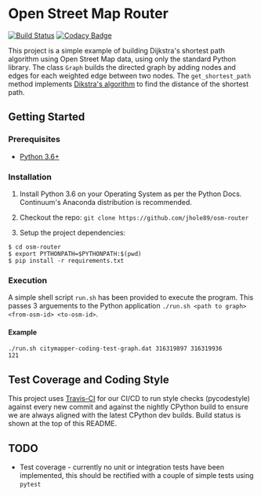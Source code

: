 # Open Street Map Router
[![Build Status](https://travis-ci.org/jhole89/osm-router.svg?branch=master)](https://travis-ci.org/jhole89/osm-router)
[![Codacy Badge](https://api.codacy.com/project/badge/Grade/e2f1b820fcaf4d27937677fb28a8ab60)](https://www.codacy.com/app/jhole89/osm-router?utm_source=github.com&amp;utm_medium=referral&amp;utm_content=jhole89/osm-router&amp;utm_campaign=Badge_Grade)

This project is a simple example of building Dijkstra's shortest path algorithm using Open Street Map data, using only the standard Python library. The class `Graph` builds the directed graph by adding nodes and edges for each weighted edge between two nodes. The `get_shortest_path` method implements [Dikstra's algorithm](https://en.wikipedia.org/wiki/Dijkstra%27s_algorithm) to find the distance of the shortest path.

## Getting Started

### Prerequisites

* [Python 3.6+](https://www.python.org/downloads/)

### Installation

1. Install Python 3.6 on your Operating System as per the Python Docs.
Continuum's Anaconda distribution is recommended.

2. Checkout the repo:
`git clone https://github.com/jhole89/osm-router`

3. Setup the project dependencies:
```
$ cd osm-router
$ export PYTHONPATH=$PYTHONPATH:$(pwd)
$ pip install -r requirements.txt
```

### Execution

A simple shell script `run.sh` has been provided to execute the program. This passes 3 arguements to the Python application
`./run.sh <path to graph> <from-osm-id> <to-osm-id>`.

#### Example
```
./run.sh citymapper-coding-test-graph.dat 316319897 316319936
121
```

## Test Coverage and Coding Style

This project uses [Travis-CI](https://travis-ci.org/jhole89/osm-router) for our CI/CD
to run style checks (pycodestyle) against every new commit and against the nightly 
CPython build to ensure we are always aligned with the latest CPython dev builds.
Build status is shown at the top of this README.

## TODO
* Test coverage - currently no unit or integration tests have been implemented, this should be rectified with a couple of simple tests using `pytest`
